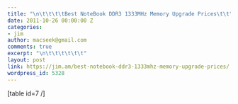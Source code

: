 ```yaml
---
title: "\n\t\t\t\tBest NoteBook DDR3 1333MHz Memory Upgrade Prices\t\t"
date: 2011-10-26 00:00:00 Z
categories:
- jim
author: macseek@gmail.com
comments: true
excerpt: "\n\t\t\t\t\t\t"
layout: post
link: https://jim.am/best-notebook-ddr3-1333mhz-memory-upgrade-prices/
wordpress_id: 5328
---
```


[table id=7 /]


		
